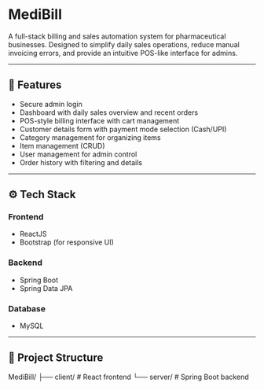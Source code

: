 # MediBill

A full-stack billing and sales automation system for pharmaceutical businesses. Designed to simplify daily sales operations, reduce manual invoicing errors, and provide an intuitive POS-like interface for admins.

---

## 📌 Features

- Secure admin login
- Dashboard with daily sales overview and recent orders
- POS-style billing interface with cart management
- Customer details form with payment mode selection (Cash/UPI)
- Category management for organizing items
- Item management (CRUD)
- User management for admin control
- Order history with filtering and details

---

## ⚙️ Tech Stack

### Frontend
- ReactJS
- Bootstrap (for responsive UI)

### Backend
- Spring Boot
- Spring Data JPA

### Database
- MySQL

---

## 📂 Project Structure

MediBill/
├── client/ # React frontend
└── server/ # Spring Boot backend
